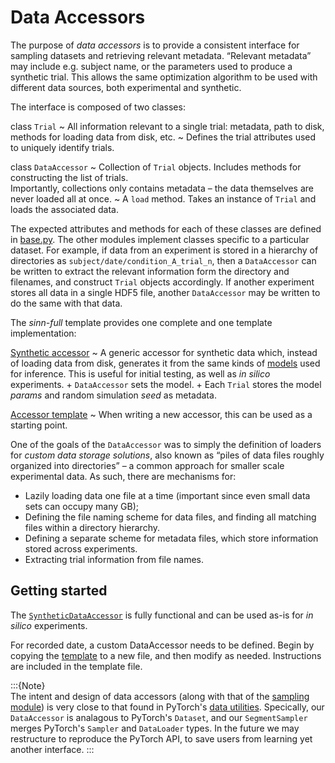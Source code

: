 # Data Accessors

The purpose of _data accessors_ is to provide a consistent interface for sampling datasets and retrieving relevant metadata. “Relevant metadata” may include e.g. subject name, or the parameters used to produce a synthetic trial. This allows the same optimization algorithm to be used with different data sources, both experimental and synthetic.

The interface is composed of two classes:

class `Trial`
  ~ All information relevant to a single trial: metadata, path to disk, methods for loading data from disk, etc.
  ~ Defines the trial attributes used to uniquely identify trials.

class `DataAccessor`
  ~ Collection of `Trial` objects. Includes methods for constructing the list of trials.  
    Importantly, collections only contains metadata – the data themselves are never loaded all at once.
  ~ A `load` method. Takes an instance of `Trial` and loads the associated data.

The expected attributes and methods for each of these classes are defined in [base.py](./base.py). The other modules implement classes specific to a particular dataset. For example, if data from an experiment is stored in a hierarchy of directories as `subject/date/condition_A_trial_n`, then a `DataAccessor` can be written to extract the relevant information form the directory and filenames, and construct `Trial` objects accordingly. If another experiment stores all data in a single HDF5 file, another `DataAccessor` may be written to do the same with that data.

The _sinn-full_ template provides one complete and one template implementation:

[Synthetic accessor](./synthetic.py)
  ~ A generic accessor for synthetic data which, instead of loading data from disk, generates it from the same kinds of [models](../models) used for inference. This is useful for initial testing, as well as _in silico_ experiments.
    + `DataAccessor` sets the model.
    + Each `Trial` stores the model _params_ and random simulation _seed_ as metadata.

[Accessor template](./template.py)
  ~ When writing a new accessor, this can be used as a starting point.

One of the goals of the `DataAccessor` was to simply the definition of loaders for _custom data storage solutions_, also known as “piles of data files roughly organized into directories” – a common approach for smaller scale experimental data. As such, there are mechanisms for:

- Lazily loading data one file at a time (important since even small data sets can occupy many GB);
- Defining the file naming scheme for data files, and finding all matching files within a directory hierarchy.
- Defining a separate scheme for metadata files, which store information stored across experiments.
- Extracting trial information from file names.

## Getting started

The [`SyntheticDataAccessor`](./synthetic.py) is fully functional and can be used as-is for _in silico_ experiments.

For recorded date, a custom DataAccessor needs to be defined. Begin by copying the [template](./template.py) to a new file, and then modify as needed. Instructions are included in the template file.

:::{Note}  
The intent and design of data accessors (along with that of the [sampling module](../sampling.ipynb)) is very close to that found in PyTorch's [data utilities](https://pytorch.org/docs/stable/data.html). Specically, our `DataAccessor` is analagous to PyTorch's `Dataset`, and our `SegmentSampler` merges PyTorch's `Sampler` and `DataLoader` types. In the future we may restructure to reproduce the PyTorch API, to save users from learning yet another interface.
:::
